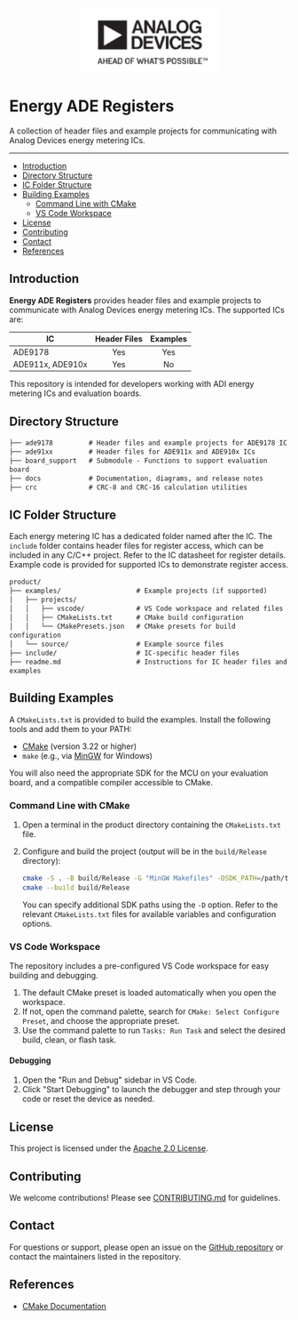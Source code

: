 <p align="center">
    <img src="docs/diagrams/adi_logo.png" width="250" alt="ADI Logo" /><br>
</p>

# Energy ADE Registers

A collection of header files and example projects for communicating with Analog Devices energy metering ICs.

---

- [Introduction](#introduction)
- [Directory Structure](#directory-structure)
- [IC Folder Structure](#ic-folder-structure)
- [Building Examples](#building-examples)
    - [Command Line with CMake](#command-line-with-cmake)
    - [VS Code Workspace](#vs-code-workspace)
- [License](#license)
- [Contributing](#contributing)
- [Contact](#contact)
- [References](#references)

## Introduction

**Energy ADE Registers** provides header files and example projects to communicate with Analog Devices energy metering ICs. The supported ICs are:

| IC                  | Header Files | Examples |
|---------------------|:------------:|:--------:|
| ADE9178             |     Yes      |   Yes    |
| ADE911x, ADE910x    |     Yes      |   No     |

This repository is intended for developers working with ADI energy metering ICs and evaluation boards.

## Directory Structure

```
├── ade9178         # Header files and example projects for ADE9178 IC
├── ade91xx         # Header files for ADE911x and ADE910x ICs
├── board_support   # Submodule - Functions to support evaluation board
├── docs            # Documentation, diagrams, and release notes
├── crc             # CRC-8 and CRC-16 calculation utilities
```

## IC Folder Structure

Each energy metering IC has a dedicated folder named after the IC. The `include` folder contains header files for register access, which can be included in any C/C++ project. Refer to the IC datasheet for register details. Example code is provided for supported ICs to demonstrate register access.

```
product/
├── examples/                   # Example projects (if supported)
│   ├── projects/
│   │   ├── vscode/             # VS Code workspace and related files
│   │   ├── CMakeLists.txt      # CMake build configuration
│   │   └── CMakePresets.json   # CMake presets for build configuration
│   └── source/                 # Example source files
├── include/                    # IC-specific header files
├── readme.md                   # Instructions for IC header files and examples
```

## Building Examples

A `CMakeLists.txt` is provided to build the examples. Install the following tools and add them to your PATH:

- [CMake](https://cmake.org/download) (version 3.22 or higher)
- `make` (e.g., via [MinGW](https://sourceforge.net/projects/mingw/) for Windows)

You will also need the appropriate SDK for the MCU on your evaluation board, and a compatible compiler accessible to CMake.

### Command Line with CMake

1. Open a terminal in the product directory containing the `CMakeLists.txt` file.
2. Configure and build the project (output will be in the `build/Release` directory):

    ```sh
    cmake -S . -B build/Release -G "MinGW Makefiles" -DSDK_PATH=/path/to/sdk
    cmake --build build/Release
    ```

    You can specify additional SDK paths using the `-D` option. Refer to the relevant `CMakeLists.txt` files for available variables and configuration options.

### VS Code Workspace

The repository includes a pre-configured VS Code workspace for easy building and debugging.

1. The default CMake preset is loaded automatically when you open the workspace.
2. If not, open the command palette, search for `CMake: Select Configure Preset`, and choose the appropriate preset.
3. Use the command palette to run `Tasks: Run Task` and select the desired build, clean, or flash task.

#### Debugging

1. Open the "Run and Debug" sidebar in VS Code.
2. Click "Start Debugging" to launch the debugger and step through your code or reset the device as needed.

## License

This project is licensed under the [Apache 2.0 License](LICENSE).

## Contributing

We welcome contributions! Please see [CONTRIBUTING.md](CONTRIBUTING.md) for guidelines.

## Contact

For questions or support, please open an issue on the [GitHub repository](https://github.com/adi-innersource/emfrm-ade-registers/issues) or contact the maintainers listed in the repository.

## References

- [CMake Documentation](https://cmake.org/documentation/)